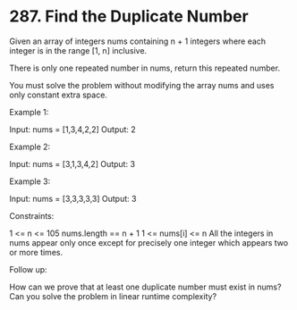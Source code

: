 # 287. Find the Duplicate Number

Given an array of integers nums containing n + 1 integers where each integer is in the range [1, n] inclusive.

There is only one repeated number in nums, return this repeated number.

You must solve the problem without modifying the array nums and uses only constant extra space.

Example 1:

Input: nums = [1,3,4,2,2]
Output: 2

Example 2:

Input: nums = [3,1,3,4,2]
Output: 3

Example 3:

Input: nums = [3,3,3,3,3]
Output: 3

Constraints:

1 <= n <= 105
nums.length == n + 1
1 <= nums[i] <= n
All the integers in nums appear only once except for precisely one integer which appears two or more times.
 
Follow up:

How can we prove that at least one duplicate number must exist in nums?
Can you solve the problem in linear runtime complexity?